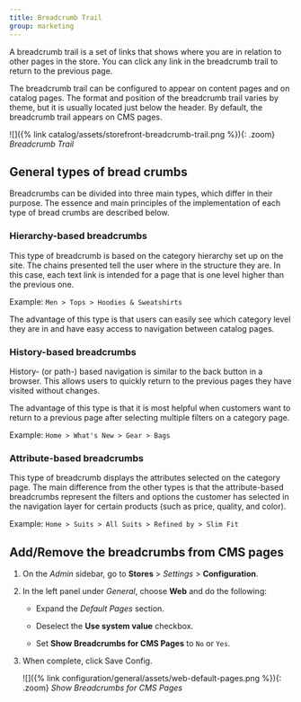 ```yaml
---
title: Breadcrumb Trail
group: marketing
---
```


A breadcrumb trail is a set of links that shows where you are in relation to other pages in the store. You can click any link in the breadcrumb trail to return to the previous page.

The breadcrumb trail can be configured to appear on content pages and on catalog pages. The format and position of the breadcrumb trail varies by theme, but it is usually located just below the header. By default, the breadcrumb trail appears on CMS pages.

![]({% link catalog/assets/storefront-breadcrumb-trail.png %}){: .zoom}
_Breadcrumb Trail_

## General types of bread crumbs

Breadcrumbs can be divided into three main types, which differ in their purpose. The essence and main principles of the implementation of each type of bread crumbs are described below.

### Hierarchy-based breadcrumbs

This type of breadcrumb is based on the category hierarchy set up on the site. The chains presented tell the user where in the structure they are. In this case, each text link is intended for a page that is one level higher than the previous one.

Example: `Men > Tops > Hoodies & Sweatshirts`

The advantage of this type is that users can easily see which category level they are in and have easy access to navigation between catalog pages.

### History-based breadcrumbs

History- (or path-) based navigation is similar to the back button in a browser. This allows users to quickly return to the previous pages they have visited without changes.

The advantage of this type is that it is most helpful when customers want to return to a previous page after selecting multiple filters on a category page.

Example: `Home > What's New > Gear > Bags`

### Attribute-based breadcrumbs

This type of breadcrumb displays the attributes selected on the category page. The main difference from the other types is that the attribute-based breadcrumbs represent the filters and options the customer has selected in the navigation layer for certain products (such as price, quality, and color).

Example: `Home > Suits > All Suits > Refined by > Slim Fit`

## Add/Remove the breadcrumbs from CMS pages

1. On the _Admin_ sidebar, go to **Stores** > _Settings_ > **Configuration**.

1. In the left panel under _General_, choose **Web** and do the following:

    - Expand the _Default Pages_ section.

    - Deselect the **Use system value** checkbox.

    - Set **Show Breadcrumbs for CMS Pages** to `No` or `Yes`.

1. When complete, click <span class="btn">Save Config</span>.

    ![]({% link configuration/general/assets/web-default-pages.png %}){: .zoom}
    _Show Breadcrumbs for CMS Pages_

